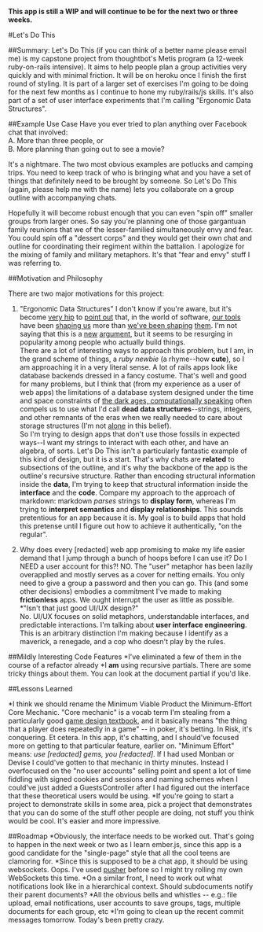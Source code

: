 __This app is still a WIP and will continue to be for the next two or three
weeks.__

#Let's Do This

##Summary:
  Let's Do This (if you can think of a better name please email me) is my
capstone project from thoughtbot's Metis program (a 12-week ruby-on-rails
intensive). It aims to help people plan a group activities very quickly and with
minimal friction. It will be on heroku once I finish the first round of styling.
It is part of a larger set of exercises I'm going to be doing for the next few
months as I continue to hone my ruby/rails/js skills. It's also part of a set
of user interface experiments that I'm calling "Ergonomic Data Structures".

##Example Use Case
Have you ever tried to plan anything over Facebook chat that involved:  
  A. More than three people, or  
  B. More planning than going out to see a movie?  

It's a nightmare. The two most obvious examples are potlucks and camping trips.
You need to keep track of who is bringing what and you have a set of
things that definitely need to be brought by someone. So Let's Do This (again, please help me with the name) lets you
collaborate on a group outline with accompanying chats.

Hopefully it will become robust enough that you can even "spin off" smaller
groups from larger ones. So say you're planning one of those gargantuan family
reunions that we of the lesser-familied simultaneously envy and fear. You could
spin off a "dessert corps" and they would get their own chat and outline for
coordinating their regiment within the battalion. I apologize for the mixing of
family and military metaphors. It's that "fear and envy" stuff I was referring
to.

##Motivation and Philosophy

There are two major motivations for this project:

1. "Ergonomic Data Structures"
  I don't know if you're aware, but it's become [very
hip](http://vimeo.com/64895205) to [point out](http://vimeo.com/36579366) that,
in the world of software,
[our tools](https://www.youtube.com/watch?v=52SVAMM3V78) have been [shaping
us](http://vimeo.com/71278954) more than [we've been
shaping](http://vimeo.com/67076984)
[them](http://www.softdistrict.com/wp-content/uploads/2009/11/medical-software2.jpg).
I'm not saying that this is a [new](http://en.wikipedia.org/wiki/Alan_Kay)
[argument](http://en.wikipedia.org/wiki/Douglas_Engelbart), but it seems to be
resurging in popularity among people who actually build things.  
  There are a lot of interesting ways to approach this problem, but I am, in the
grand scheme of things, a *ruby newbie* (a rhyme--how **cute**), so I am
approaching it in a very literal sense. A lot of rails apps look like database
backends dressed in a fancy costume. That's well and good for many problems, but
I think that (from my experience as a user of web apps) the limitations of a
database system designed under the time and space constraints of [the dark ages,
computationally speaking](http://en.wikipedia.org/wiki/SQL#History) often
compels us to use what I'd call **dead data structures**--strings, integers, and
other remnants of the eras when we really needed to care about storage
structures (I'm not [alone](https://www.youtube.com/watch?v=Cym4TZwTCNU
) in this belief).  
  So I'm trying to design apps that don't use those fossils in
expected ways--I want my strings to interact with each other, and have an
algebra, of sorts. Let's Do This isn't a particularly fantastic example of this
kind of design, but it is a start. That's why chats are **related** to subsections
of the outline, and it's why the backbone of the app is the outline's recursive
structure. Rather than encoding structural information inside the **data**, I'm
trying to keep that structural information inside the **interface** and the
**code**. Compare my approach to the approach of markdown: markdown *parses*
strings to **display form**, whereas I'm trying to **interpret semantics** and
**display relationships**. This sounds pretentious for an app because it is. My
goal is to build apps that hold this pretense until I figure out how to
achieve it authentically, "on the regular".

2. Why does every [redacted] web app promising to make my life easier demand
that I jump through a bunch of hoops before I can use it? Do I NEED a user
account for this?! NO. The "user" metaphor has been lazily overapplied and
mostly serves as a cover for netting emails. You only need to give a group a
password and then you can go.
  This (and some other decisions) embodies a commitment I've made to making
**frictionless** apps. We ought interrupt the user as little as possible.
*"Isn't that just good UI/UX design?"  
  No. UI/UX focuses on solid metaphors, understandable interfaces, and
predictable interactions. I'm talking about **user interface engineering**. This
is an arbitrary distinction I'm making because I identify as a maverick, a
renegade, and a cop who doesn't play by the rules.

##Mildly Interesting Code Features
*I've eliminated a few of them in the course of a refactor already
*I **am** using recursive partials. There are some tricky things about them. You
can look at the document partial if you'd like.

##Lessons Learned

*I think we should rename the Minimum Viable Product the Minimum-Effort Core
Mechanic. "Core mechanic" is a vocab term I'm stealing from a particularly good
[game design textbook](http://en.wikipedia.org/wiki/Rules_of_Play), and it
basically means "the thing that a player does repeatedly in a game" -- in poker,
it's betting. In Risk, it's conquering. Et cetera. In this app, it's chatting,
and I should've focused more on getting to that particular feature, earlier on.
"Minimum Effort" means: *use [redacted] gems, you [redacted]*. If I had used
Monban or Devise I could've gotten to that mechanic in thirty minutes. Instead I
overfocused on the "no user accounts" selling point and spent a lot of time
fiddling with signed cookies and sessions and naming schemes when I could've
just added a GuestsController after I had figured out the interface that these
theoretical users would be using.
*If you're going to start a project to demonstrate skills in some area, pick a
project that demonstrates that you can do some of the stuff other people are
doing, not stuff you think would be cool. It's easier and more impressive.

##Roadmap
*Obviously, the interface needs to be worked out. That's going to happen in
the next week or two as I learn ember.js, since this app is a good candidate for
the "single-page" style that all the cool teens are clamoring for.
*Since this is supposed to be a chat app, it should be using websockets.
Oops. I've used [pusher](https://pusher.com/) before so I might try rolling my
own WebSockets this time.
*On a similar front, I need to work out what notifications look like in a
hierarchical context. Should subdocuments notify their parent documents?
*All the obvious bells and whistles -- e.g.: file upload, email notifications,
user accounts to save groups, tags, multiple documents for each group, etc
*I'm going to clean up the recent commit messages tomorrow. Today's been
pretty crazy.
